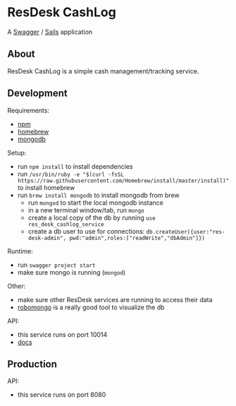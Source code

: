 # ResDesk CashLog #
A [Swagger](https://www.npmjs.com/package/swagger) / [Sails](http://sailsjs.org) application 

## About ##

ResDesk CashLog is a simple cash management/tracking service.


## Development ##

Requirements:
-  [npm](https://www.npmjs.com/)
-  [homebrew](http://brew.sh/)
-  [mongodb](https://www.mongodb.com)

Setup:
- run `npm install` to install dependencies
- run `/usr/bin/ruby -e "$(curl -fsSL https://raw.githubusercontent.com/Homebrew/install/master/install)"` to install homebrew
- run `brew install mongodb` to install mongodb from brew
  - run `mongod` to start the local mongodb instance
  - in a new terminal window/tab, run `mongo`
  - create a local copy of the db by running `use res_desk_cashlog_service`
  - create a db user to use for connections: `db.createUser({user:"res-desk-admin", pwd:"admin",roles:["readWrite","dbAdmin"]})`

Runtime:
- run `swagger project start`
- make sure mongo is running (`mongod`)

Other:
- make sure other ResDesk services are running to access their data
- [robomongo](https://robomongo.org/) is a really good tool to visualize the db

API:
- this service runs on port 10014
- [docs](http://localhost:10014/docs/index.html)

## Production ##

API:
- this service runs on port 8080
